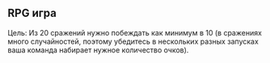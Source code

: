 ## RPG игра

Цель:
Из 20 сражений нужно побеждать как минимум в 10 (в сражениях много случайностей, поэтому убедитесь в нескольких разных запусках ваша 
команда набирает нужное количество очков).

  

